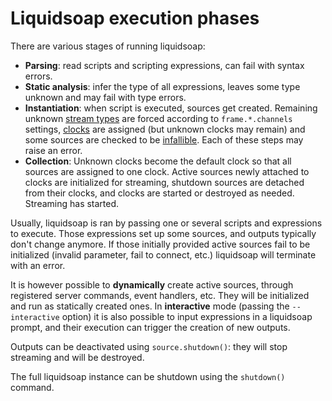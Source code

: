 Liquidsoap execution phases
===========================
There are various stages of running liquidsoap:

* **Parsing**: read scripts and scripting expressions, can fail with syntax errors.
* **Static analysis**: infer the type of all expressions, leaves some type unknown and may fail with type errors.
* **Instantiation**: when script is executed, sources get created. Remaining unknown [stream types](stream_contents.html) are forced according to `frame.*.channels` settings, [clocks](clock.html) are assigned (but unknown clocks may remain) and some sources are checked to be [infallible](source.htmls). Each of these steps may raise an error.
* **Collection**: Unknown clocks become the default clock so that all sources are assigned to one clock. Active sources newly attached to clocks are initialized for streaming, shutdown sources are detached from their clocks, and clocks are started or destroyed as needed. Streaming has started.

Usually, liquidsoap is ran by passing one or several scripts and expressions to execute. Those expressions set up some sources, and outputs typically don't change anymore. If those initially provided active sources fail to be initialized (invalid parameter, fail to connect, etc.) liquidsoap will terminate with an error.

It is however possible to **dynamically** create active sources,
through registered server commands, event handlers, etc.
They will be initialized and run as statically created ones.
In **interactive** mode (passing the `--interactive` option)
it is also possible to input expressions in a liquidsoap prompt,
and their execution can trigger the creation of new outputs.

Outputs can be deactivated using `source.shutdown()`:
they will stop streaming and will be destroyed.

The full liquidsoap instance
can be shutdown using the `shutdown()` command.
